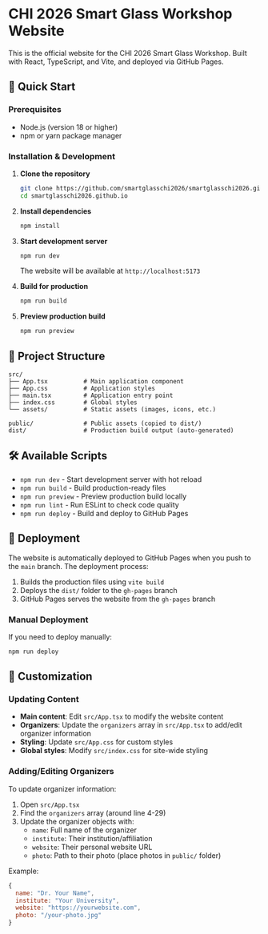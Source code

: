 # CHI 2026 Smart Glass Workshop Website

This is the official website for the CHI 2026 Smart Glass Workshop. Built with React, TypeScript, and Vite, and deployed via GitHub Pages.

## 🚀 Quick Start

### Prerequisites
- Node.js (version 18 or higher)
- npm or yarn package manager

### Installation & Development

1. **Clone the repository**
   ```bash
   git clone https://github.com/smartglasschi2026/smartglasschi2026.github.io.git
   cd smartglasschi2026.github.io
   ```

2. **Install dependencies**
   ```bash
   npm install
   ```

3. **Start development server**
   ```bash
   npm run dev
   ```
   The website will be available at `http://localhost:5173`

4. **Build for production**
   ```bash
   npm run build
   ```

5. **Preview production build**
   ```bash
   npm run preview
   ```

## 📁 Project Structure

```
src/
├── App.tsx          # Main application component
├── App.css          # Application styles
├── main.tsx         # Application entry point
├── index.css        # Global styles
└── assets/          # Static assets (images, icons, etc.)

public/              # Public assets (copied to dist/)
dist/                # Production build output (auto-generated)
```

## 🛠️ Available Scripts

- `npm run dev` - Start development server with hot reload
- `npm run build` - Build production-ready files
- `npm run preview` - Preview production build locally
- `npm run lint` - Run ESLint to check code quality
- `npm run deploy` - Build and deploy to GitHub Pages

## 🚀 Deployment

The website is automatically deployed to GitHub Pages when you push to the `main` branch. The deployment process:

1. Builds the production files using `vite build`
2. Deploys the `dist/` folder to the `gh-pages` branch
3. GitHub Pages serves the website from the `gh-pages` branch

### Manual Deployment
If you need to deploy manually:
```bash
npm run deploy
```

## 🎨 Customization

### Updating Content
- **Main content**: Edit `src/App.tsx` to modify the website content
- **Organizers**: Update the `organizers` array in `src/App.tsx` to add/edit organizer information
- **Styling**: Update `src/App.css` for custom styles
- **Global styles**: Modify `src/index.css` for site-wide styling

### Adding/Editing Organizers
To update organizer information:
1. Open `src/App.tsx`
2. Find the `organizers` array (around line 4-29)
3. Update the organizer objects with:
   - `name`: Full name of the organizer
   - `institute`: Their institution/affiliation
   - `website`: Their personal website URL
   - `photo`: Path to their photo (place photos in `public/` folder)

Example:
```javascript
{
  name: "Dr. Your Name",
  institute: "Your University",
  website: "https://yourwebsite.com",
  photo: "/your-photo.jpg"
}
```




